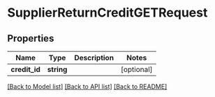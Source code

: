 # SupplierReturnCreditGETRequest

## Properties
Name | Type | Description | Notes
------------ | ------------- | ------------- | -------------
**credit_id** | **string** |  | [optional] 

[[Back to Model list]](../README.md#documentation-for-models) [[Back to API list]](../README.md#documentation-for-api-endpoints) [[Back to README]](../README.md)


